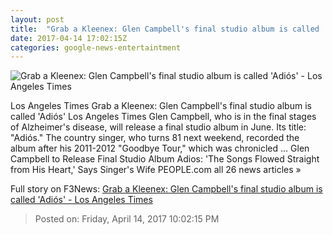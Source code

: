 ```yaml
---
layout: post
title:  "Grab a Kleenex: Glen Campbell's final studio album is called 'Adiós' - Los Angeles Times"
date: 2017-04-14 17:02:15Z
categories: google-news-entertaintment
---
```


![Grab a Kleenex: Glen Campbell's final studio album is called 'Adiós' - Los Angeles Times](http://www.trbimg.com/img-58f1038c/turbine/la-et-entertainment-news-updates-april-glen-campbell-adios-final-1492183636)

Los Angeles Times Grab a Kleenex: Glen Campbell's final studio album is called 'Adiós' Los Angeles Times Glen Campbell, who is in the final stages of Alzheimer's disease, will release a final studio album in June. Its title: "Adiós." The country singer, who turns 81 next weekend, recorded the album after his 2011-2012 "Goodbye Tour," which was chronicled ... Glen Campbell to Release Final Studio Album Adios: 'The Songs Flowed Straight from His Heart,' Says Singer's Wife PEOPLE.com all 26 news articles »


Full story on F3News: [Grab a Kleenex: Glen Campbell's final studio album is called 'Adiós' - Los Angeles Times](http://www.f3nws.com/n/m3HXsF)

> Posted on: Friday, April 14, 2017 10:02:15 PM
